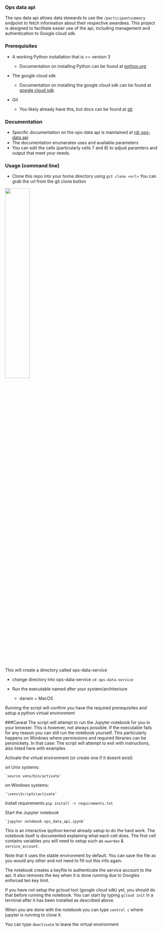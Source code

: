 ### Ops data api
The ops data api allows data stewards to use the `/participantsummary` endpoint to fetch information about their respective awardees.
This project is designed to facilitate easier use of the api, including management and authentication to Google cloud sdk.

### Prerequisites
* A working Python installation that is >= version 3
	* Documentation on installing Python can be found at [python.org](https://www.python.org/downloads/) 

* The google cloud sdk
	* Documentation on installing the google cloud sdk can be found at [google cloud sdk](https://cloud.google.com/sdk/install) 	

* Git
	* You likely already have this, but docs can be found at [git](https://git-scm.com/book/en/v2/Getting-Started-Installing-Git)

### Documentation
* Specific documentation on the ops-data api is maintained at [rdr ops-data api](https://github.com/all-of-us/raw-data-repository/blob/master/opsdataAPI.md)
* The documentation enumerates uses and available parameters
* You can edit the cells (particularly cells 7 and 8) to adjust paramters and output that meet your needs.


### Usage (command line)
* Clone this repo into your home directory using `git clone <url>`
    You can grab the url from the git clone button


<img src="assets/git_clone.png" width=40%>

This will create a directory called ops-data-service
* change directory into ops-data-service
     `cd ops-data-service` 

* Run the executable named after your system/architecture
	* darwin = MacOS

Running the script will confirm you have the required prerequisites and setup a python virtual environment

###Caveat
The script will attempt to run the Jupyter notebook for you in your browser. This is however, not always possible.
If the executable fails for any reason you can still run the notebook yourself. 
This particularly happens on Windows where permissions and required libraries can be persnickety.
In that case:
The script will attempt to exit with instructions, also listed here with examples

Activate the virtual environment (or create one if it doesnt exist)

on Unix systems:

	`source venv/bin/activate`
	
on Windows systems:

	`\venv\Scripts\activate`

Install requirements
	`pip install -r requirements.txt`

Start the Jupyter notebook

	`jupyter notebook ops_data_api.ipynb`

This is an interactive ipython kernel already setup to do the hard work.
The notebook itself is documented explaining what each cell does.
The first cell contains variables you will need to setup such as `awardee` & `service_account`.

Note that it uses the stable environment by default.
You can save the file as you would any other and not need to fill out this info again.

The notebook creates a keyfile to authenticate the service account to the api.
It also removes the key when it is done running due to Googles enforced ten key limit.

If you have not setup the gcloud tool (google cloud sdk) yet, you should do that before running the notebook.
You can start by typing `gcloud init` in a terminal after it has been installed as described above.

When you are done with the notebook you can type `control c` where jupyter is running to close it.

You can type `deactivate` to leave the virtual environment
